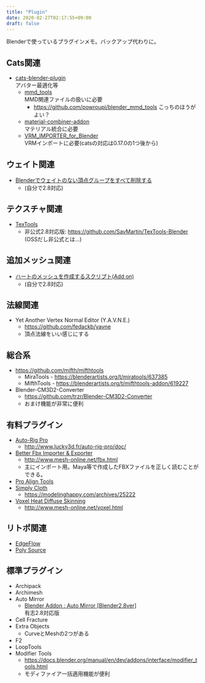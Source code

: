 ```yaml
---
title: "Plugin"
date: 2020-02-27T02:17:55+09:00
draft: false
---
```


Blenderで使っているプラグインメモ。バックアップ代わりに。

## Cats関連
* [cats-blender-plugin](https://github.com/michaeldegroot/cats-blender-plugin/)  
    アバター最適化等
  * [mmd_tools](https://github.com/sugiany/blender_mmd_tools)  
    MMD関連ファイルの扱いに必要
    * https://github.com/powroupi/blender_mmd_tools こっちのほうがよい？
  * [material-combiner-addon](https://github.com/Grim-es/material-combiner-addon)  
    マテリアル統合に必要
  * [VRM_IMPORTER_for_Blender](https://github.com/saturday06/VRM_IMPORTER_for_Blender)  
    VRMインポートに必要(catsの対応は0.17.0の1つ後から)

## ウェイト関連
* [Blenderでウェイトのない頂点グループをすべて削除する](https://scrapbox.io/keroxp/Blender%E3%81%A7%E3%82%A6%E3%82%A7%E3%82%A4%E3%83%88%E3%81%AE%E3%81%AA%E3%81%84%E9%A0%82%E7%82%B9%E3%82%B0%E3%83%AB%E3%83%BC%E3%83%97%E3%82%92%E3%81%99%E3%81%B9%E3%81%A6%E5%89%8A%E9%99%A4%E3%81%99%E3%82%8B)
  * (自分で2.8対応)

## テクスチャ関連
* [TexTools](http://renderhjs.net/textools/blender/)
  * 非公式2.8対応版: https://github.com/SavMartin/TexTools-Blender (OSSだし非公式とは…)

## 追加メッシュ関連
* [ハートのメッシュを作成するスクリプト(Add on)](https://blender.jp/modules/newbb/index.php?topic_id=1341)
  * (自分で2.8対応)

## 法線関連
* Yet Another Vertex Normal Editor (Y.A.V.N.E.)
  * https://github.com/fedackb/yavne
  * 頂点法線をいい感じにする

## 総合系
* https://github.com/mifth/mifthtools  
  * MiraTools - https://blenderartists.org/t/miratools/637385
  * MifthTools - https://blenderartists.org/t/mifthtools-addon/619227
* Blender-CM3D2-Converter
  * https://github.com/trzr/Blender-CM3D2-Converter
  * おまけ機能が非常に便利

## 有料プラグイン
* [Auto-Rig Pro](https://blendermarket.com/products/auto-rig-pro)
  * http://www.lucky3d.fr/auto-rig-pro/doc/
* [Better Fbx Importer & Exporter](https://blendermarket.com/products/better-fbx-importer--exporter)
  * http://www.mesh-online.net/fbx.html
  * 主にインポート用。Maya等で作成したFBXファイルを正しく読むことができる。
* [Pro Align Tools](https://blendermarket.com/products/pro-align-tools)
* [Simply Cloth](https://gumroad.com/l/vpzMx)
  * https://modelinghappy.com/archives/25222
* [Voxel Heat Diffuse Skinning](https://blendermarket.com/products/voxel-heat-diffuse-skinning)
  * http://www.mesh-online.net/voxel.html

## リトポ関連
* [EdgeFlow](https://github.com/BenjaminSauder/EdgeFlow)
* [Poly Source](https://gumroad.com/derksen#mNvmS)

## 標準プラグイン
* Archipack
* Archimesh
* Auto Mirror
  * [Blender Addon : Auto Mirror [Blender2.8ver]](https://gumroad.com/l/vgRSB)  
    有志2.8対応版
* Cell Fracture
* Extra Objects
  * CurveとMeshの2つがある
* F2
* LoopTools
* Modifier Tools
  * https://docs.blender.org/manual/en/dev/addons/interface/modifier_tools.html
  * モディファイア一括適用機能が便利

